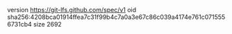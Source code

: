 version https://git-lfs.github.com/spec/v1
oid sha256:4208bca01914ffea7c31f99b4c7a0a3e67c86c039a4174e761c0715556731cb4
size 2692
